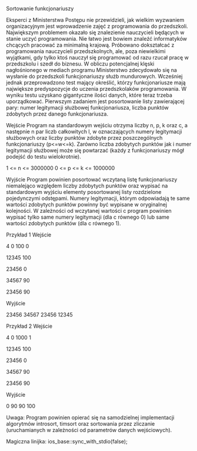 Sortowanie funkcjonariuszy

Eksperci z Ministerstwa Postępu nie przewidzieli, jak wielkim wyzwaniem organizacyjnym jest wprowadzenie zajęć z programowania do przedszkoli. Największym problemem okazało się znalezienie nauczycieli będących w stanie uczyć programowania. Nie łatwo jest bowiem znaleźć informatyków chcących pracować za minimalną krajową. Próbowano dokształcać z programowania nauczycieli przedszkolnych, ale, poza niewielkimi wyjątkami, gdy tylko ktoś nauczył się programować od razu rzucał pracę w przedszkolu i szedł do biznesu. W obliczu potencjalnej klęski nagłośnionego w mediach programu Ministerstwo zdecydowało się na wysłanie do przedszkoli funkcjonariuszy służb mundurowych. Wcześniej jednak przeprowadzono test mający określić, którzy funkcjonariusze mają największe predyspozycje do uczenia przedszkolaków programowania. W wyniku testu uzyskano gigantyczne ilości danych, które teraz trzeba uporządkować. Pierwszym zadaniem jest posortowanie listy zawierającej pary: numer legitymacji służbowej funkcjonariusza, liczba punktów zdobytych przez danego funkcjonariusza.

Wejście
Program na standardowym wejściu otrzyma liczby n, p, k oraz c, a następnie n par liczb całkowitych l, w oznaczających numery legitymacji służbowych oraz liczby punktów zdobyte przez poszczególnych funkcjonariuszy (p<=w<=k). Zarówno liczba zdobytych punktów jak i numer legitymacji służbowej może się powtarzać (każdy z funkcjonariuszy mógł podejść do testu wielokrotnie).

1 <= n <= 3000000
0 <= p <= k <= 1000000

Wyjście
Program powinien posortować wczytaną listę funkcjonariuszy niemalejąco względem liczby zdobytych punktów oraz wypisać na standardowym wyjściu elementy posortowanej listy rozdzielone pojedynczymi odstępami. Numery legitymacji, którym odpowiadają te same wartości zdobytych punktów powinny być wypisane w oryginalnej kolejności. W zależności od wczytanej wartości c program powinien wypisać tylko same numery legitymacji (dla c równego 0) lub same wartości zdobytych punktów (dla c równego 1).

Przykład 1
Wejście

4 0 100 0

12345 100

23456 0

34567 90

23456 90

Wyjście

23456 34567 23456 12345

Przykład 2
Wejście

4 0 1000 1

12345 100

23456 0

34567 90

23456 90

Wyjście

0 90 90 100

Uwaga: Program powinien opierać się na samodzielnej implementacji algorytmów introsort, timsort oraz sortowania przez zliczanie (uruchamianych w zależności od parametrów danych wejściowych).

Magiczna linijka: ios_base::sync_with_stdio(false);
